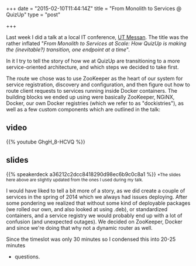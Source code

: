 +++
date = "2015-02-10T11:44:14Z"
title = "From Monolith to Services @ QuizUp"
type = "post"

+++

Last week I did a talk at a local IT conference, <a href="https://www.utmessan.is">UT Messan</a>.
The title was the rather inflated "*From Monolith to Services at Scale: How
QuizUp is making the (inevitable?) transition, one endpoint at a time*".

In it I try to tell the story of how we at QuizUp are transitioning to a more
service-oriented architecture, and which steps we decided to take first.

The route we chose was to use ZooKeeper as the heart of our system for
service registration, discovery and configuration, and then figure out how to
route client requests to services running inside Docker containers.  The
building blocks we ended up using were basically ZooKeeper, NGiNX, Docker, our
own Docker registries (which we refer to as "dockistries"), as well as a few
custom components which are outlined in the talk:


## video

{{% youtube GhgH_8-HCVQ %}}


## slides

{{% speakerdeck a36212c2dcc8418290d98ec6b9c0c8a1 %}}
<small>*The slides here above are slightly updated from the ones I used during my talk.</small>

I would have liked to tell a bit more of a story, as we did create a couple
of services in the spring of 2014 which we always had issues deploying. After
some pondering we realized that without some kind of deployable packages (we
rolled our own, and also looked at using .deb), or standardized containers,
and a service registry we would probably end up with a lot of confusion (and
unexpected outages).  We decided on ZooKeeper, Docker and since we're doing
that why not a dynamic router as well.

Since the timeslot was only 30 minutes so I condensed this into 20-25 minutes
+ questions.
